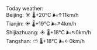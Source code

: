 Today weather:  
Beijing: ☀️ 🌡️+20°C 🌬️↑11km/h  
Tianjin: ☀️ 🌡️+19°C 🌬️↗4km/h  
Shijiazhuang: ☀️ 🌡️+18°C 🌬️↖0km/h  
Tangshan: ⛅️  🌡️+18°C 🌬️←0km/h  
